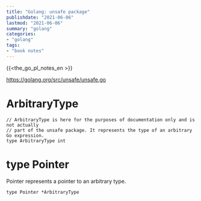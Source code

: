```yaml
---
title: "Golang: unsafe package"
publishdate: "2021-06-06"
lastmod: "2021-06-06"
summary: "golang"
categories:
- "golang"
tags:
- "book notes"
---
```


{{<the_go_pl_notes_en >}}

https://golang.org/src/unsafe/unsafe.go

# ArbitraryType
```
// ArbitraryType is here for the purposes of documentation only and is not actually
// part of the unsafe package. It represents the type of an arbitrary Go expression.
type ArbitraryType int
```

# type Pointer
Pointer represents a pointer to an arbitrary type.
```
type Pointer *ArbitraryType
```
